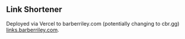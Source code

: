 ## Link Shortener

Deployed via Vercel to barberriley.com (potentially changing to cbr.gg) [links.barberriley.com](https://links.barberriley.com).

